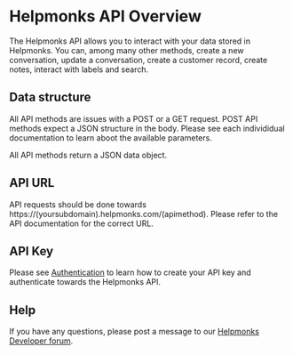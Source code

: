# Helpmonks API Overview

The Helpmonks API allows you to interact with your data stored in Helpmonks. You can, among many other methods, create a new conversation, update a conversation, create a customer record, create notes, interact with labels and search.

## Data structure

All API methods are issues with a POST or a GET request. POST API methods expect a JSON structure in the body. Please see each individidual documentation to learn aboot the available parameters.

All API methods return a JSON data object.

## API URL

API requests should be done towards https://(yoursubdomain).helpmonks.com/(apimethod). Please refer to the API documentation for the correct URL.

## API Key

Please see [Authentication](/api/authentication/) to learn how to create your API key and authenticate towards the Helpmonks API.

## Help

If you have any questions, please post a message to our [Helpmonks Developer forum](https://help.helpmonks.com). 